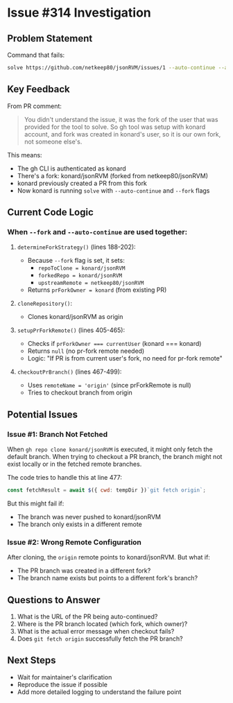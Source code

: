 # Issue #314 Investigation

## Problem Statement

Command that fails:
```bash
solve https://github.com/netkeep80/jsonRVM/issues/1 --auto-continue --attach-logs --verbose --model opus --fork --think max
```

## Key Feedback

From PR comment:
> You didn't understand the issue, it was the fork of the user that was provided for the tool to solve.
> So gh tool was setup with konard account, and fork was created in konard's user, so it is our own fork, not someone else's.

This means:
- The gh CLI is authenticated as konard
- There's a fork: konard/jsonRVM (forked from netkeep80/jsonRVM)
- konard previously created a PR from this fork
- Now konard is running `solve` with `--auto-continue` and `--fork` flags

## Current Code Logic

### When `--fork` and `--auto-continue` are used together:

1. `determineForkStrategy()` (lines 188-202):
   - Because `--fork` flag is set, it sets:
     - `repoToClone = konard/jsonRVM`
     - `forkedRepo = konard/jsonRVM`
     - `upstreamRemote = netkeep80/jsonRVM`
   - Returns `prForkOwner = konard` (from existing PR)

2. `cloneRepository()`:
   - Clones konard/jsonRVM as origin

3. `setupPrForkRemote()` (lines 405-465):
   - Checks if `prForkOwner === currentUser` (konard === konard)
   - Returns `null` (no pr-fork remote needed)
   - Logic: "If PR is from current user's fork, no need for pr-fork remote"

4. `checkoutPrBranch()` (lines 467-499):
   - Uses `remoteName = 'origin'` (since prForkRemote is null)
   - Tries to checkout branch from origin

## Potential Issues

### Issue #1: Branch Not Fetched
When `gh repo clone konard/jsonRVM` is executed, it might only fetch the default branch. When trying to checkout a PR branch, the branch might not exist locally or in the fetched remote branches.

The code tries to handle this at line 477:
```javascript
const fetchResult = await $({ cwd: tempDir })`git fetch origin`;
```

But this might fail if:
- The branch was never pushed to konard/jsonRVM
- The branch only exists in a different remote

### Issue #2: Wrong Remote Configuration
After cloning, the `origin` remote points to konard/jsonRVM. But what if:
- The PR branch was created in a different fork?
- The branch name exists but points to a different fork's branch?

## Questions to Answer

1. What is the URL of the PR being auto-continued?
2. Where is the PR branch located (which fork, which owner)?
3. What is the actual error message when checkout fails?
4. Does `git fetch origin` successfully fetch the PR branch?

## Next Steps

- Wait for maintainer's clarification
- Reproduce the issue if possible
- Add more detailed logging to understand the failure point